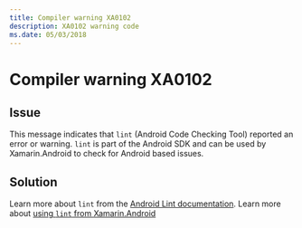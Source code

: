 ```yaml
---
title: Compiler warning XA0102
description: XA0102 warning code
ms.date: 05/03/2018
---
```

# Compiler warning XA0102

## Issue

This message indicates that `lint` (Android Code Checking Tool) reported an error or warning. 
`lint` is part of the Android SDK and can be used by Xamarin.Android to check for Android based issues.

## Solution

Learn more about `lint` from the [Android Lint documentation](http://www.androiddocs.com/tools/help/lint.html).
Learn more about [using `lint` from Xamarin.Android](https://docs.microsoft.com/xamarin/android/deploy-test/building-apps/build-process#androidlintconfig) 
